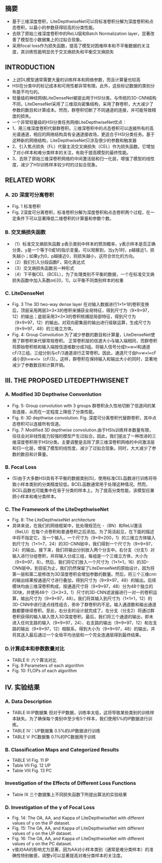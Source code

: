 ## 摘要 ## 
- 基于三维深度卷积，LiteDepthwiseNet可以将标准卷积分解为深度卷积和点态卷积，以最小的参数获得较高的分类性能。
- 去除了原始三维深度卷积中的ReLU层和Batch Normalization layer，显著改善了模型在小数据集上的过拟合现象。
- 采用focal loss作为损失函数，提高了模型对困难样本和不平衡数据的关注度，其训练性能明显优于交叉熵损失和平衡交叉熵损失
## INTRODUCTION ##
- 上述DL模型通常需要大量的训练样本和网络参数，而且计算量也较高
- HSI在分类中的标记成本和可用性都非常有限。此外，这些标记数据的类别分布是不均匀的。
- 轻量级的神经网络LiteDenseNet被提出用于HSI分类。与传统的3D-CNN结构不同，LiteDenseNet采用了三维双向密集结构，采用了群卷积，大大减少了参数的数目和计算成本。然而，群卷积切断了不同通道的连接，并可能导致精度的损失。
- 一个非常轻量级的HSI分类任务网络LiteDepthwiseNet优点：
- 1、用三维深度卷积代替群卷积。三维深卷积中的点态卷积可以连接所有的高光谱通道，相应的网络结构具有全通道接收场，更适合于HSI分类任务。基于这种新的网络结构，LiteDepthwiseNet只涉及很少的参数和触发器
- 2、引入焦点损失（FL）代替主流交叉熵损失（CEL）作为损失函数。它增加了对小样本和难分类样本的关注，有助于提高模型的最终性能。
- 3、去除了原始三维深卷积网络的中间激活层和归一化层，增强了模型的线性度，减少了HSI训练样本较少时的过拟合现象。
## RELATED WORK ##
### A. 2D 深度可分离卷积 ###
- Fig. 1 标准卷积
- Fig. 2深度可分离卷积，标准卷积分解为深度卷积和点态卷积两个过程，在一定条件下可以显著降低二维卷积的计算量和参数个数。
### B. 交叉熵损失函数 ###
- （1）标准交叉熵损失函数 p表示类别中样本的预测概率，y表示样本是否正确分类，y是一个等于0或1的指示变量。可以观察到，当y为1时，p越接近1，损失越小；如果y为0，p越接近0，则损失越小，这符合优化的方向。
- （2）我们引入分段函数F，简化表达式
- （3）交叉熵损失函数另一种形式
- （4）下平衡CEL（BCEL），为了处理类别不平衡的数据，一个在标准交叉熵损失函数中加入系数α∈[0，1]，以平衡不同类别样本的权重
### C. LiteDenseNet ###
- Fig. 3 The 3D two-way dense layer 在对输入数据进行1×1×1的卷积变换后，顶层采用两层3×3×3的卷积来捕获全局特征，得到尺寸为（9×9×97，12）的输出；底层采用3×3×3的卷积核捕捉局部特征，得到尺寸为（9×9×97，12）的输出。对双向密集层的输出进行级联运算，生成尺寸为（9×9×97，48）的三维立方体。
- Fig. 4: Group Convolution  为了减少参数的数目和计算量，LiteDenseNet使用了群卷积来代替常规卷积。 正常卷积层的信道大小与输入端相同，而群卷积将原始卷积核和输入端按信道维数分成3组。将输入信号分成h×w×l和通道cF/3三组。三组分别与cF/3通道进行正常卷积。因此，通道尺寸由h×w×l×cF减小到h×w×l×（cF/3）。这样，群卷积在保持输入和输出大小的同时，显著地减少了参数数目和计算开销。
## III. THE PROPOSED LITEDEPTHWISENET ##
### A. Modified 3D Depthwise Convonlution ###
- Fig. 5: Group convolution with 3 groups 群卷积永久性地切断了信道间的某些连接，从而在一定程度上降低了分类性能。
- Fig. 6: 3D depthwise convolution. Fig. 深度可分离卷积代替群卷积，其中点态卷积可以连接所有信道。
- Fig. 7: Modified 3D depthwise convolution.由于HSIs训练样本数量有限，往往会对非线性能力较强的模型产生过拟合。因此，我们提出了一种改进的三维深度卷积用于HSI分类。主要调整是去除了原三维深卷积网络的中间激活层和归一化层，增强了模型的线性度，减少了过拟合现象。同时，大大减少了参数的数目和计算量。
### B. Focal Loss ###
- (5)由于大多数HSI具有不平衡的数据类别[5]，使用标准CEL函数进行训练将导致小样本类别的分类精度较低。BCEL函数通常用于处理这种情况。然而，BCEL函数也可能集中在易于分类的样本上。为了提高分类性能，该模型应兼顾小样本和难分类样本。
### C. The Framework of the LiteDepthwiseNet ###
- Fig. 8: The LiteDepthwiseNet architecture 
- 具体来说，在我们的网络框架中，批处理规范化
-（BN）和ReLU激活（ReLU）在每个点卷积和普通卷积之后添加。为了简洁起见，在下面的描述中将不指定它。当一个输入，一个尺寸为（9×9×200，1）的三维立方体输入到尺寸为（1×1×7，24）的3D-CNN层中，我们得到一个尺寸为（9×9×97，24）的输出。接下来，我们将输出分别放入两个分支中。右分支（分支1）对输入进行分组卷积，并将输入分成三组，每组是一个三维立方体，大小为（9×9×97，8）。然后，我们将它们放入一个尺寸为（1×1×1，16）的3D-CNN层中。到目前为止，我们仍然保留了LiteDenseNet的原始设计，因为将第一层和第二层修改为3D深度卷积会增加参数的数量。然后，将三个三维cnn的输出结果按通道尺寸进行叠加，得到尺寸为（9×9×97，48）的输出。后续模块均由三维深卷积构成，按通道尺寸将（9×9×97，48）分为48个独立的3D块，并使用48个（3×3×3，1）尺寸的3D-CNN滤波器进行一对一的卷积运算，输出尺寸为（9×9×97，48）。我们将其输入到尺寸为（1×1×1，12）的3D-CNN中进行逐点线性组合，弥补了群卷积的不足。输入通道数和输出通道数都要继续卷积。至此，右分支的设计就完成了。左分支（分支2）将通过群卷积获得的输入输入馈入3D深度卷积。最后，我们将三个通道的输出，即未进入任何支路的输入（9×9×97，24）、右支路的输出（9×9×97，12）和左支路的输出（9×9×97，12）相联系，得到大小为（9×9×97，48）的输出，并将其送入最后通过一个全局平均池层和一个完全连通层得到最终结果。
### D.计算成本和参数数量对比 ###
- TABLE II: 六个算法对比
- Fig. 9 Parameters of each algorithm
- Fig. 10: FLOPs of each algorithm 
## IV. 实验结果 ##
### A. Data Description ###
- TABLE III:IP数据集 但对于IP数据，训练率太低，这将导致某些类别的训练样本缺失。为了确保每个类别中至少有5个样本，我们使用5%的IP数据进行训练。
- TABLE IV：UP数据集 0.5%的UP数据进行训练
- TABLE V: PC数据集 0.1%的PC数据用于训练
### B. Classification Maps and Categorized Results ###
- TABLE VI  Fig. 11 IP
- Table VII  Fig. 12 UP
- Table VIII Fig. 13 PC 
### Investigation of the Effects of Different Loss Functions ###
- Table IX 三个数据集上不同损失函数下所提出算法的实验结果
### D. Investigation of the γ of Focal Loss ###
- Fig. 14: The OA, AA, and Kappa of LiteDepthwiseNet with different values of γ on the IP dataset.
- Fig. 15: The OA, AA, and Kappa of LiteDepthwiseNet with different values of γ on the UP dataset.
- Fig. 16: The OA, AA, and Kappa of LiteDepthwiseNet with different values of γ on the PC dataset.
- γ值对AA的影响尤为显著，因为AA对小样本类别（通常是难分类样本）的准确性特别敏感，调整γ可以显著提高对难分类样本的关注度。
